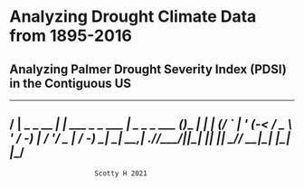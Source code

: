 # Analyzing Drought Climate Data from 1895-2016
## Analyzing Palmer Drought Severity Index (PDSI) in the Contiguous US

   ___              _                  ___          _        _   
  / __|__ _ _ __ __| |_ ___ _ _  ___  | _ \_ _ ___ (_)___ __| |_ 
 | (__/ _` | '_ (_-<  _/ _ \ ' \/ -_) |  _/ '_/ _ \| / -_) _|  _|
  \___\__,_| .__/__/\__\___/_||_\___| |_| |_| \___// \___\__|\__|
           |_|                                   |__/            
-----------------------------------------------------------------
                         Scotty H 2021
